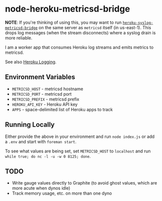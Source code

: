 # node-heroku-metricsd-bridge

**NOTE**: If you're thinking of using this, you may want to run
[`heroku-syslog-metricsd-bridge`](https://github.com/mojodna/node-heroku-syslog-metricsd-bridge)
on the same server as `metricsd` itself (in us-east-1). This drops log
messages (when the stream disconnects) where a syslog drain is more reliable.

I am a worker app that consumes Heroku log streams and emits metrics to
metricsd.

See also [Heroku Logging](https://devcenter.heroku.com/articles/logging).

## Environment Variables

* `METRICSD_HOST` - metricsd hostname
* `METRICSD_PORT` - metricsd port
* `METRICSD_PREFIX` - metricsd prefix
* `HEROKU_API_KEY` - Heroku API key
* `APPS` - space-delimited list of Heroku apps to track

## Running Locally

Either provide the above in your environment and run `node index.js` or add
a `.env` and start with `foreman start`.

To see what values are being set, set `METRICSD_HOST` to `localhost` and run
`while true; do nc -l -u -w 0 8125; done`.

## TODO

* Write gauge values directly to Graphite (to avoid ghost values, which are
  more acute when dynos idle)
* Track memory usage, etc. on more than one dyno
